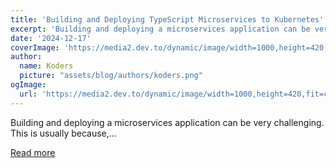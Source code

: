 ```yaml
---
title: 'Building and Deploying TypeScript Microservices to Kubernetes'
excerpt: 'Building and deploying a microservices application can be very challenging. This is usually because,...'
date: '2024-12-17'
coverImage: 'https://media2.dev.to/dynamic/image/width=1000,height=420,fit=cover,gravity=auto,format=auto/https%3A%2F%2Fdev-to-uploads.s3.amazonaws.com%2Fuploads%2Farticles%2Fq8jei5qtmeckkmdx7hfj.png'
author:
  name: Koders
  picture: "assets/blog/authors/koders.png"
ogImage:
  url: 'https://media2.dev.to/dynamic/image/width=1000,height=420,fit=cover,gravity=auto,format=auto/https%3A%2F%2Fdev-to-uploads.s3.amazonaws.com%2Fuploads%2Farticles%2Fq8jei5qtmeckkmdx7hfj.png'
---
```


Building and deploying a microservices application can be very challenging. This is usually because,...

[Read more](https://dev.to/encore/building-and-deploying-typescript-microservices-to-kubernetes-3110)
